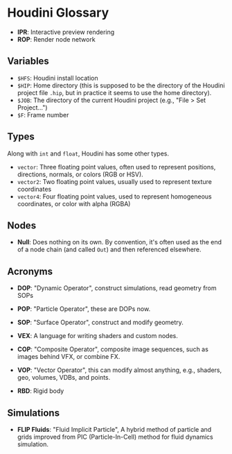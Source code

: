 # Houdini Glossary

- **IPR**: Interactive preview rendering
- **ROP**: Render node network

## Variables

- `$HFS`: Houdini install location
- `$HIP`: Home directory (this is supposed to be the directory of the Houdini project file `.hip`, but in practice it seems to use the home directory).
- `$JOB`: The directory of the current Houdini project (e.g., "File > Set Project...")
- `$F`: Frame number

## Types

Along with `int` and `float`, Houdini has some other types.

- `vector`: Three floating point values, often used to represent positions, directions, normals, or colors (RGB or HSV).
- `vector2`: Two floating point values, usually used to represent texture coordinates 
- `vector4`: Four floating point values, used to represent homogeneous coordinates, or color with alpha (RGBA)

## Nodes

- **Null**: Does nothing on its own. By convention, it's often used as the end of a node chain (and called `Out`) and then referenced elsewhere.

## Acronyms

- **DOP**: "Dynamic Operator", construct simulations, read geometry from SOPs
- **POP**: "Particle Operator", these are DOPs now.
- **SOP**: "Surface Operator", construct and modify geometry.
- **VEX**: A language for writing shaders and custom nodes.

- **COP**: "Composite Operator", composite image sequences, such as images behind VFX, or combine FX.
- **VOP**: "Vector Operator", this can modify almost anything, e.g., shaders, geo, volumes, VDBs, and points.

- **RBD**: Rigid body

## Simulations

- **FLIP Fluids**: "Fluid Implicit Particle", A hybrid method of particle and grids improved from PIC (Particle-In-Cell) method for fluid dynamics simulation.
